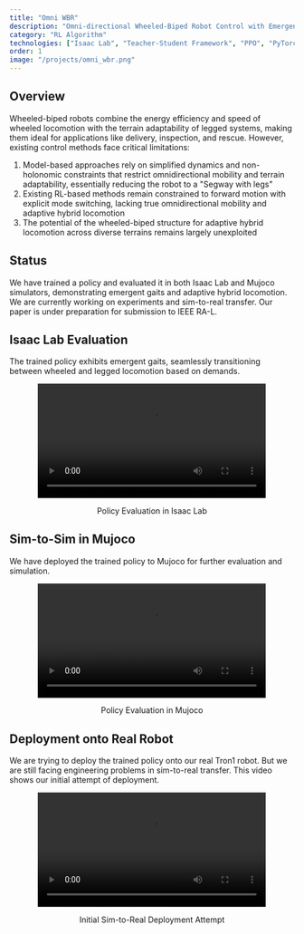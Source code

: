 ```yaml
---
title: "Omni WBR"
description: "Omni-directional Wheeled-Biped Robot Control with Emergent Gaits"
category: "RL Algorithm"
technologies: ["Isaac Lab", "Teacher-Student Framework", "PPO", "PyTorch"]
order: 1
image: "/projects/omni_wbr.png"
---
```


## Overview

Wheeled-biped robots combine the energy efficiency and speed of wheeled locomotion with the terrain adaptability of legged systems, making them ideal for applications like delivery, inspection, and rescue. However, existing control methods face critical limitations:

1. Model-based approaches rely on simplified dynamics and non-holonomic constraints that restrict omnidirectional mobility and terrain adaptability, essentially reducing the robot to a "Segway with legs"
2. Existing RL-based methods remain constrained to forward motion with explicit mode switching, lacking true omnidirectional mobility and adaptive hybrid locomotion
3. The potential of the wheeled-biped structure for adaptive hybrid locomotion across diverse terrains remains largely unexploited

## Status

We have trained a policy and evaluated it in both Isaac Lab and Mujoco simulators, demonstrating emergent gaits and adaptive hybrid locomotion. We are currently working on experiments and sim-to-real transfer. Our paper is under preparation for submission to IEEE RA-L.

## Isaac Lab Evaluation

The trained policy exhibits emergent gaits, seamlessly transitioning between wheeled and legged locomotion based on demands.

<div style="text-align: center;">
	<video width="80%" controls>
		<source src="/projects/omni_wbr_lab.mp4" type="video/mp4">
		Your browser does not support the video tag.
	</video>
	<p>Policy Evaluation in Isaac Lab</p>
</div>

## Sim-to-Sim in Mujoco

We have deployed the trained policy to Mujoco for further evaluation and simulation.

<div style="text-align: center;">
	<video width="80%" controls>
		<source src="/projects/omni_wbr_mujoco.mp4" type="video/mp4">
		Your browser does not support the video tag.
	</video>
	<p>Policy Evaluation in Mujoco</p>
</div>

## Deployment onto Real Robot

We are trying to deploy the trained policy onto our real Tron1 robot. But we are still facing engineering problems in sim-to-real transfer. This video shows our initial attempt of deployment.

<div style="text-align: center;">
	<video width="80%" controls>
		<source src="/projects/omni_wbr_real.mp4" type="video/mp4">
		Your browser does not support the video tag.
	</video>
	<p>Initial Sim-to-Real Deployment Attempt</p>
</div>


